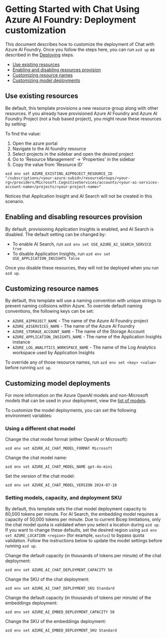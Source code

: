 
# Getting Started with Chat Using Azure AI Foundry: Deployment customization

This document describes how to customize the deployment of Chat with Azure AI Foundry. Once you follow the steps here, you can run `azd up` as described in the [Deploying](./../README.md#deploying-steps) steps.

* [Use existing resources](#use-existing-resources)
* [Enabling and disabling resources provision](#enabling-and-disabling-resources-provision)
* [Customizing resource names](#customizing-resource-names)
* [Customizing model deployments](#customizing-model-deployments)

## Use existing resources
Be default, this template provisions a new resource group along with other resources.   If you already have provisioned Azure AI Foundry and Azure AI Foundry Project (not a hub based project), you might reuse these resources by setting:

To find the value:

1. Open the azure portal
2. Navigate to the AI foundry resource
3. Select projects in the sidebar and open the desired project
4. Oo to 'Resource Management' -> 'Properties' in the sidebar
5. Copy the value from 'Resource ID'

```shell
azd env set AZURE_EXISTING_AIPROJECT_RESOURCE_ID "/subscriptions/<your-azure-subid>/resourceGroups/<your-rg>/providers/Microsoft.CognitiveServices/accounts/<your-ai-services-account-name>/projects/<your-project-name>"
```

Notices that Application Insight and AI Search will not be created in this scenario.


## Enabling and disabling resources provision

By default, provisioning Application Insights is enabled, and AI Search is disabled.  The default setting can be changed by:

* To enable AI Search, run `azd env set USE_AZURE_AI_SEARCH_SERVICE true`
* To disable Application Insights, run `azd env set USE_APPLICATION_INSIGHTS false`

Once you disable these resources, they will not be deployed when you run `azd up`.

## Customizing resource names

By default, this template will use a naming convention with unique strings to prevent naming collisions within Azure.
To override default naming conventions, the following keys can be set:

* `AZURE_AIPROJECT_NAME` - The name of the Azure AI Foundry project
* `AZURE_AISERVICES_NAME` - The name of the Azure AI Foundry
* `AZURE_STORAGE_ACCOUNT_NAME` - The name of the Storage Account
* `AZURE_APPLICATION_INSIGHTS_NAME` - The name of the Application Insights instance
* `AZURE_LOG_ANALYTICS_WORKSPACE_NAME` - The name of the Log Analytics workspace used by Application Insights

To override any of those resource names, run `azd env set <key> <value>` before running `azd up`.

## Customizing model deployments

For more information on the Azure OpenAI models and non-Microsoft models that can be used in your deployment, view the [list of models](https://learn.microsoft.com/azure/ai-services/agents/concepts/model-region-support).

To customize the model deployments, you can set the following environment variables:

### Using a different chat model

Change the chat model format (either OpenAI or Microsoft):

```shell
azd env set AZURE_AI_CHAT_MODEL_FORMAT Microsoft
```

Change the chat model name:

```shell
azd env set AZURE_AI_CHAT_MODEL_NAME gpt-4o-mini
```

Set the version of the chat model:

```shell
azd env set AZURE_AI_CHAT_MODEL_VERSION 2024-07-18
```

### Setting models, capacity, and deployment SKU

By default, this template sets the chat model deployment capacity to 80,000 tokens per minute. For AI Search, the embedding model requires a capacity of 50,000 tokens per minute. Due to current Bicep limitations, only the chat model quota is validated when you select a location during `azd up`. If you want to change these defaults, set the desired region using `azd env set AZURE_LOCATION <region>` (for example, `eastus`) to bypass quota validation. Follow the instructions below to update the model settings before running `azd up`.

Change the default capacity (in thousands of tokens per minute) of the chat deployment:

```shell
azd env set AZURE_AI_CHAT_DEPLOYMENT_CAPACITY 50
```

Change the SKU of the chat deployment:

```shell
azd env set AZURE_AI_CHAT_DEPLOYMENT_SKU Standard
```

Change the default capacity (in thousands of tokens per minute) of the embeddings deployment:

```shell
azd env set AZURE_AI_EMBED_DEPLOYMENT_CAPACITY 50
```

Change the SKU of the embeddings deployment:

```shell
azd env set AZURE_AI_EMBED_DEPLOYMENT_SKU Standard

